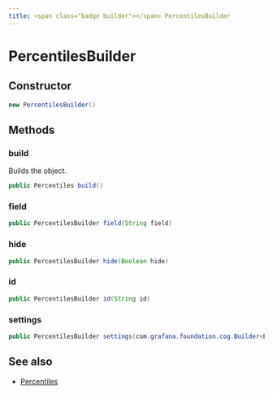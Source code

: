 ```yaml
---
title: <span class="badge builder"></span> PercentilesBuilder
---
```

# <span class="badge builder"></span> PercentilesBuilder

## Constructor

```java
new PercentilesBuilder()
```
## Methods

### <span class="badge object-method"></span> build

Builds the object.

```java
public Percentiles build()
```

### <span class="badge object-method"></span> field

```java
public PercentilesBuilder field(String field)
```

### <span class="badge object-method"></span> hide

```java
public PercentilesBuilder hide(Boolean hide)
```

### <span class="badge object-method"></span> id

```java
public PercentilesBuilder id(String id)
```

### <span class="badge object-method"></span> settings

```java
public PercentilesBuilder settings(com.grafana.foundation.cog.Builder<ElasticsearchPercentilesSettings> settings)
```

## See also

 * <span class="badge object-type-class"></span> [Percentiles](./object-Percentiles.md)
